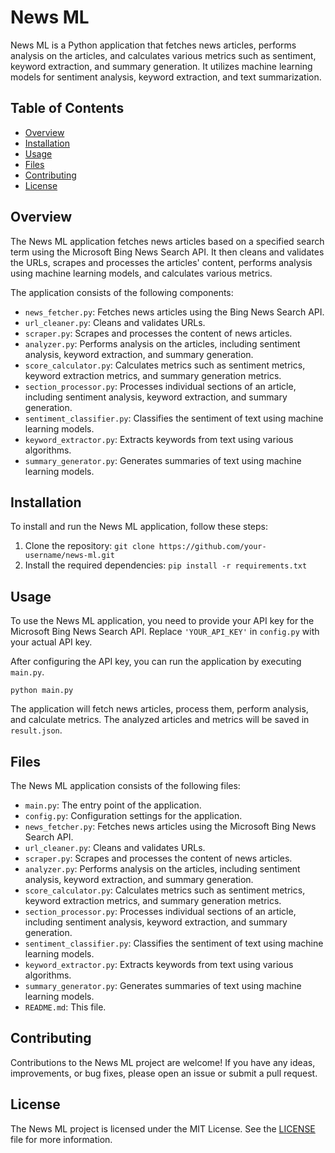 # News ML

News ML is a Python application that fetches news articles, performs analysis on the articles, and calculates various metrics such as sentiment, keyword extraction, and summary generation. It utilizes machine learning models for sentiment analysis, keyword extraction, and text summarization.

## Table of Contents

- [Overview](#overview)
- [Installation](#installation)
- [Usage](#usage)
- [Files](#files)
- [Contributing](#contributing)
- [License](#license)

## Overview

The News ML application fetches news articles based on a specified search term using the Microsoft Bing News Search API. It then cleans and validates the URLs, scrapes and processes the articles' content, performs analysis using machine learning models, and calculates various metrics.

The application consists of the following components:

- `news_fetcher.py`: Fetches news articles using the Bing News Search API.
- `url_cleaner.py`: Cleans and validates URLs.
- `scraper.py`: Scrapes and processes the content of news articles.
- `analyzer.py`: Performs analysis on the articles, including sentiment analysis, keyword extraction, and summary generation.
- `score_calculator.py`: Calculates metrics such as sentiment metrics, keyword extraction metrics, and summary generation metrics.
- `section_processor.py`: Processes individual sections of an article, including sentiment analysis, keyword extraction, and summary generation.
- `sentiment_classifier.py`: Classifies the sentiment of text using machine learning models.
- `keyword_extractor.py`: Extracts keywords from text using various algorithms.
- `summary_generator.py`: Generates summaries of text using machine learning models.

## Installation

To install and run the News ML application, follow these steps:

1. Clone the repository: `git clone https://github.com/your-username/news-ml.git`
2. Install the required dependencies: `pip install -r requirements.txt`

## Usage

To use the News ML application, you need to provide your API key for the Microsoft Bing News Search API. Replace `'YOUR_API_KEY'` in `config.py` with your actual API key.

After configuring the API key, you can run the application by executing `main.py`.

`python main.py`

The application will fetch news articles, process them, perform analysis, and calculate metrics. The analyzed articles and metrics will be saved in `result.json`.

## Files

The News ML application consists of the following files:

- `main.py`: The entry point of the application.
- `config.py`: Configuration settings for the application.
- `news_fetcher.py`: Fetches news articles using the Microsoft Bing News Search API.
- `url_cleaner.py`: Cleans and validates URLs.
- `scraper.py`: Scrapes and processes the content of news articles.
- `analyzer.py`: Performs analysis on the articles, including sentiment analysis, keyword extraction, and summary generation.
- `score_calculator.py`: Calculates metrics such as sentiment metrics, keyword extraction metrics, and summary generation metrics.
- `section_processor.py`: Processes individual sections of an article, including sentiment analysis, keyword extraction, and summary generation.
- `sentiment_classifier.py`: Classifies the sentiment of text using machine learning models.
- `keyword_extractor.py`: Extracts keywords from text using various algorithms.
- `summary_generator.py`: Generates summaries of text using machine learning models.
- `README.md`: This file.

## Contributing

Contributions to the News ML project are welcome! If you have any ideas, improvements, or bug fixes, please open an issue or submit a pull request.

## License

The News ML project is licensed under the MIT License. See the [LICENSE](LICENSE) file for more information.
